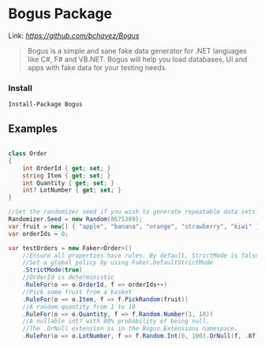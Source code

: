 # Bogus Package  
Link: *https://github.com/bchavez/Bogus*  
> Bogus is a simple and sane fake data generator for .NET languages like C#, F# and VB.NET. Bogus will help you load databases, UI and apps with fake data for your testing needs.  

### Install
```  
Install-Package Bogus
```

## Examples  

```csharp

class Order
{
    int OrderId { get; set; }
    string Item { get; set; }
    int Quantity { get; set; }
    int? LotNumber { get; set; }
}

//Set the randomizer seed if you wish to generate repeatable data sets.
Randomizer.Seed = new Random(8675309);
var fruit = new[] { "apple", "banana", "orange", "strawberry", "kiwi" };
var orderIds = 0;

var testOrders = new Faker<Order>()
    //Ensure all properties have rules. By default, StrictMode is false
    //Set a global policy by using Faker.DefaultStrictMode
    .StrictMode(true)
    //OrderId is deterministic
    .RuleFor(o => o.OrderId, f => orderIds++)
    //Pick some fruit from a basket
    .RuleFor(o => o.Item, f => f.PickRandom(fruit))
    //A random quantity from 1 to 10
    .RuleFor(o => o.Quantity, f => f.Random.Number(1, 10))
    //A nullable int? with 80% probability of being null.
    //The .OrNull extension is in the Bogus.Extensions namespace.
    .RuleFor(o => o.LotNumber, f => f.Random.Int(0, 100).OrNull(f, .8f));

```